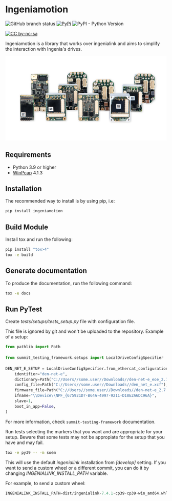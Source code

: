 Ingeniamotion
=============

![GitHub branch status](https://img.shields.io/github/checks-status/ingeniamc/ingeniamotion/master?label=Tests)
[![PyPi](https://img.shields.io/pypi/v/ingeniamotion.svg)](https://pypi.python.org/pypi/ingeniamotion)
![PyPI - Python Version](https://img.shields.io/pypi/pyversions/ingeniamotion?color=2334D058)

[![CC by-nc-sa](https://img.shields.io/badge/License-CC%20BY--NC--ND%204.0-lightgrey.svg)](https://creativecommons.org/licenses/by-nc-nd/4.0/)

Ingeniamotion is a library that works over ingenialink and aims to simplify the interaction with Ingenia's drives.

[![Ingenia Servodrives](https://github.com/ingeniamc/ingenialink-python/blob/master/docs/_static/images/main_image.png?raw=true)](http://www.ingeniamc.com)

Requirements
------------

* Python 3.9 or higher
* [WinPcap](https://www.winpcap.org/install/) 4.1.3

Installation
------------

The recommended way to install is by using pip, i.e:
```bash
pip install ingeniamotion
```

Build Module
------------

Install tox and run the following:
```bash
pip install "tox>4"
tox -e build
```

Generate documentation
----------------------

To produce the documentation, run the following command:
```bash
tox -e docs
```

Run PyTest
----------

Create *tests/setups/tests_setup.py* file with configuration file.

This file is ignored by git and won't be uploaded to the repository.
Example of a setup:

```python
from pathlib import Path

from summit_testing_framework.setups import LocalDriveConfigSpecifier

DEN_NET_E_SETUP = LocalDriveConfigSpecifier.from_ethercat_configuration(
    identifier="den-net-e",
    dictionary=Path("C://Users//some.user//Downloads//den-net-e_eoe_2.7.3.xdf"),
    config_file=Path("C://Users//some.user//Downloads//den_net_e.xcf"),
    firmware_file=Path("C://Users//some.user//Downloads//den-net-e_2.7.3.lfu"),
    ifname="\\Device\\NPF_{675921D7-B64A-4997-9211-D18E2A6DC96A}",
    slave=1,
    boot_in_app=False,
)
```

For more information, check `summit-testing-framework` documentation.

Run tests selecting the markers that you want and are appropriate for your setup.
Beware that some tests may not be appropiate for the setup that you have and may fail.

```bash
tox -e py39 -- -m soem
```

This will use the default *ingenialink* installation from *[develop]* setting. If you want to send a custom wheel or a different commit, you can do it by changing *INGENIALINK_INSTALL_PATH* variable.

For example, to send a custom wheel:

```python
INGENIALINK_INSTALL_PATH=dist/ingenialink-7.4.1-cp39-cp39-win_amd64.whl tox -e py39
```